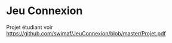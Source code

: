 # Jeu Connexion

Projet étudiant voir https://github.com/swimaf/JeuConnexion/blob/master/Projet.pdf
